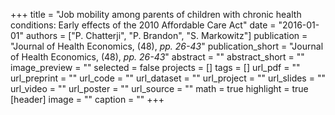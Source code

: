 +++
title = "Job mobility among parents of children with chronic health conditions: Early effects of the 2010 Affordable Care Act"
date = "2016-01-01"
authors = ["P. Chatterji", "P. Brandon", "S. Markowitz"]
publication = "Journal of Health Economics, (48), _pp. 26-43_"
publication_short = "Journal of Health Economics, (48), _pp. 26-43_"
abstract = ""
abstract_short = ""
image_preview = ""
selected = false
projects = []
tags = []
url_pdf = ""
url_preprint = ""
url_code = ""
url_dataset = ""
url_project = ""
url_slides = ""
url_video = ""
url_poster = ""
url_source = ""
math = true
highlight = true
[header]
image = ""
caption = ""
+++
